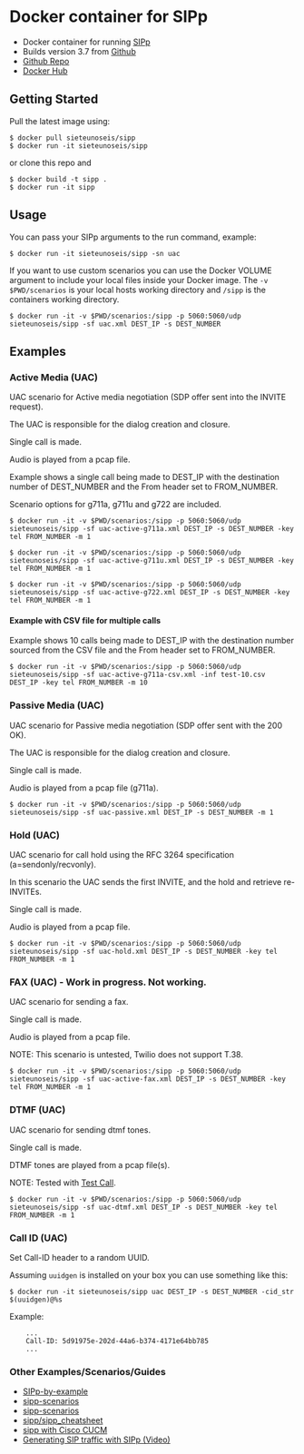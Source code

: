 # Docker container for SIPp

- Docker container for running [SIPp](http://sipp.sourceforge.net/index.html)
- Builds version 3.7 from [Github ](https://github.com/SIPp)
- [Github Repo](https://github.com/sieteunoseis/sipp)
- [Docker Hub](https://hub.docker.com/r/sieteunoseis/sipp/)

## Getting Started

Pull the latest image using:

```
$ docker pull sieteunoseis/sipp
$ docker run -it sieteunoseis/sipp
```

or clone this repo and

```
$ docker build -t sipp .
$ docker run -it sipp
```

## Usage

You can pass your SIPp arguments to the run command, example:

```
$ docker run -it sieteunoseis/sipp -sn uac
```

If you want to use custom scenarios you can use the Docker VOLUME argument to include your local files inside your Docker image.  The `-v $PWD/scenarios` is your local hosts working directory and `/sipp` is the containers working directory.

```
$ docker run -it -v $PWD/scenarios:/sipp -p 5060:5060/udp sieteunoseis/sipp -sf uac.xml DEST_IP -s DEST_NUMBER
```
## Examples

### Active Media (UAC)

UAC scenario for Active media negotiation (SDP offer sent into the INVITE request).

The UAC is responsible for the dialog creation and closure.

Single call is made.

Audio is played from a pcap file.

Example shows a single call being made to DEST_IP with the destination number of DEST_NUMBER and the From header set to FROM_NUMBER.

Scenario options for g711a, g711u and g722 are included.

```
$ docker run -it -v $PWD/scenarios:/sipp -p 5060:5060/udp sieteunoseis/sipp -sf uac-active-g711a.xml DEST_IP -s DEST_NUMBER -key tel FROM_NUMBER -m 1
```

```
$ docker run -it -v $PWD/scenarios:/sipp -p 5060:5060/udp sieteunoseis/sipp -sf uac-active-g711u.xml DEST_IP -s DEST_NUMBER -key tel FROM_NUMBER -m 1
```

```
$ docker run -it -v $PWD/scenarios:/sipp -p 5060:5060/udp sieteunoseis/sipp -sf uac-active-g722.xml DEST_IP -s DEST_NUMBER -key tel FROM_NUMBER -m 1
```

#### Example with CSV file for multiple calls

Example shows 10 calls being made to DEST_IP with the destination number sourced from the CSV file and the From header set to FROM_NUMBER.

```
$ docker run -it -v $PWD/scenarios:/sipp -p 5060:5060/udp sieteunoseis/sipp -sf uac-active-g711a-csv.xml -inf test-10.csv DEST_IP -key tel FROM_NUMBER -m 10
```

### Passive Media (UAC)

UAC scenario for Passive media negotiation (SDP offer sent with the 200 OK).

The UAC is responsible for the dialog creation and closure.

Single call is made.

Audio is played from a pcap file (g711a).

```
$ docker run -it -v $PWD/scenarios:/sipp -p 5060:5060/udp sieteunoseis/sipp -sf uac-passive.xml DEST_IP -s DEST_NUMBER -m 1
```

### Hold (UAC)

UAC scenario for call hold using the RFC 3264 specification (a=sendonly/recvonly).

In this scenario the UAC sends the first INVITE, and the hold and retrieve re-INVITEs.

Single call is made.

Audio is played from a pcap file.

```
$ docker run -it -v $PWD/scenarios:/sipp -p 5060:5060/udp sieteunoseis/sipp -sf uac-hold.xml DEST_IP -s DEST_NUMBER -key tel FROM_NUMBER -m 1
```

### FAX (UAC) - Work in progress. Not working.

UAC scenario for sending a fax.

Single call is made.

Audio is played from a pcap file.

NOTE: This scenario is untested, Twilio does not support T.38.

```
$ docker run -it -v $PWD/scenarios:/sipp -p 5060:5060/udp sieteunoseis/sipp -sf uac-active-fax.xml DEST_IP -s DEST_NUMBER -key tel FROM_NUMBER -m 1
```

### DTMF (UAC)

UAC scenario for sending dtmf tones.

Single call is made.

DTMF tones are played from a pcap file(s).

NOTE: Tested with [Test Call](https://testcall.com/804-222-1111/). 

```
$ docker run -it -v $PWD/scenarios:/sipp -p 5060:5060/udp sieteunoseis/sipp -sf uac-dtmf.xml DEST_IP -s DEST_NUMBER -key tel FROM_NUMBER -m 1
```

### Call ID (UAC)

Set Call-ID header to a random UUID.

Assuming ```uuidgen``` is installed on your box you can use something like this:

```
$ docker run -it sieteunoseis/sipp uac DEST_IP -s DEST_NUMBER -cid_str $(uuidgen)@%s
```
Example:

```
    ...
    Call-ID: 5d91975e-202d-44a6-b374-4171e64bb785
    ...
```

### Other Examples/Scenarios/Guides

- [SIPp-by-example](https://github.com/pbertera/SIPp-by-example)
- [sipp-scenarios](https://github.com/saghul/sipp-scenarios)
- [sipp-scenarios](https://github.com/ossobv/sipp-scenarios)
- [sipp/sipp_cheatsheet](https://tomeko.net/other/sipp/sipp_cheatsheet.php?lang=en)
- [sipp with Cisco CUCM](https://dmkravch.github.io/2018-01-21-sipp-with-cucm/)
- [Generating SIP traffic with SIPp (Video)](https://www.youtube.com/watch?v=Z3XQ3qZ3XqQ)
